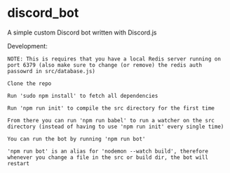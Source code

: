 # discord_bot
A simple custom Discord bot written with Discord.js

Development: 

    NOTE: This is requires that you have a local Redis server running on port 6379 (also make sure to change (or remove) the redis auth passowrd in src/database.js)

	Clone the repo

	Run 'sudo npm install' to fetch all dependencies

	Run 'npm run init' to compile the src directory for the first time

	From there you can run 'npm run babel' to run a watcher on the src directory (instead of having to use 'npm run init' every single time)

	You can run the bot by running 'npm run bot'

	'npm run bot' is an alias for 'nodemon --watch build', therefore whenever you change a file in the src or build dir, the bot will restart


